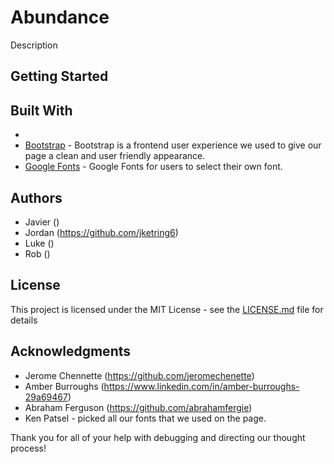 # Abundance

Description

## Getting Started




## Built With

*
* [Bootstrap](https://bootstrapdocs.com/v3.3.6/) - Bootstrap is a frontend user experience we used to give our page a clean and user friendly appearance.
* [Google Fonts](https://fonts.google.com/) - Google Fonts for users to select their own font.

## Authors
* Javier  ()
* Jordan (https://github.com/jketring6)
* Luke ()
* Rob ()

## License

This project is licensed under the MIT License - see the [LICENSE.md](LICENSE.md) file for details

## Acknowledgments

* Jerome Chennette (https://github.com/jeromechenette)
* Amber Burroughs (https://www.linkedin.com/in/amber-burroughs-29a69467)
* Abraham Ferguson (https://github.com/abrahamfergie)
* Ken Patsel - picked all our fonts that we used on the page.

Thank you for all of your help with debugging and directing our thought process!